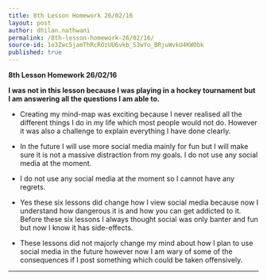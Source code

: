 ```yaml
---
title: 8th Lesson Homework 26/02/16
layout: post
author: dhilan.nathwani
permalink: /8th-lesson-homework-26/02/16/
source-id: 1o3Zwc5jamThRcROzUU6vkb_S3wYo_BRjuWvkU4KWObk
published: true
---
```

**8th Lesson Homework 26/02/16**

**I was not in this lesson because I was playing in a  hockey tournament but I am answering all the questions I am able to.**

* Creating my mind-map was exciting because I never realised all the different things I do in my life which most people would not do. However it was also a challenge to explain everything I have done clearly.

* In the future I will use more social media mainly for fun but I will make sure it is not a massive distraction from my goals. I do not use any social media at the moment. 

* I do not use any social media at the moment so I cannot have any regrets.

* Yes these six lessons did change how I view social media because now I understand how dangerous it is and how you can get addicted to it. Before these six lessons I always thought social was only banter and fun but now I know it has side-effects.

* These lessons did not majorly change my mind about how I plan to use social media in the future  however now I am wary of some of the consequences if I post something which could be taken offensively. 

** **

